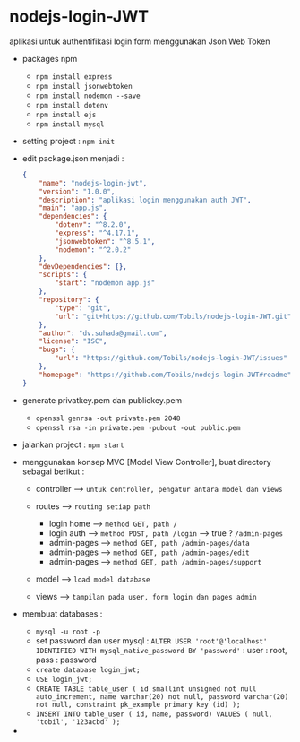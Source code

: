 # nodejs-login-JWT
aplikasi untuk authentifikasi login form menggunakan Json Web Token

- packages npm
   - `npm install express`
   - `npm install jsonwebtoken`
   - `npm install nodemon --save`
   - `npm install dotenv`
   - `npm install ejs`
   - `npm install mysql`
- setting project : `npm init`

- edit package.json menjadi :
    ```json
    {
        "name": "nodejs-login-jwt",
        "version": "1.0.0",
        "description": "aplikasi login menggunakan auth JWT",
        "main": "app.js",
        "dependencies": {
            "dotenv": "^8.2.0",
            "express": "^4.17.1",
            "jsonwebtoken": "^8.5.1",
            "nodemon": "^2.0.2"
        },
        "devDependencies": {},
        "scripts": {
            "start": "nodemon app.js"
        },
        "repository": {
            "type": "git",
            "url": "git+https://github.com/Tobils/nodejs-login-JWT.git"
        },
        "author": "dv.suhada@gmail.com",
        "license": "ISC",
        "bugs": {
            "url": "https://github.com/Tobils/nodejs-login-JWT/issues"
        },
        "homepage": "https://github.com/Tobils/nodejs-login-JWT#readme"
    }
    ```
- generate privatkey.pem dan publickey.pem
    - `openssl genrsa -out private.pem 2048`
    - `openssl rsa -in private.pem -pubout -out public.pem`

- jalankan project : `npm start`

- menggunakan konsep MVC [Model View Controller], buat directory sebagai berikut :
    - controller --> `untuk controller, pengatur antara model dan views`
    - routes --> `routing setiap path`
        - login home --> `method GET, path /` 
        - login auth --> `method POST, path /login` --> true ? `/admin-pages`
        - admin-pages --> `method GET, path /admin-pages/data`
        - admin-pages --> `method GET, path /admin-pages/edit`
        - admin-pages --> `method GET, path /admin-pages/support`
        
    - model --> `load model database`
    - views --> `tampilan pada user, form login dan pages admin`

- membuat databases :
    - `mysql -u root -p`
    - set password dan user mysql : `ALTER USER 'root'@'localhost' IDENTIFIED WITH mysql_native_password BY 'password'` : user : root, pass : password
    - `create database login_jwt;`
    - `USE login_jwt;`
    - `CREATE TABLE table_user ( id smallint unsigned not null auto_increment, name varchar(20) not null, password varchar(20) not null, constraint pk_example primary key (id) );`
    - `INSERT INTO table_user ( id, name, password) VALUES ( null, 'tobil', '123acbd' );`
- 